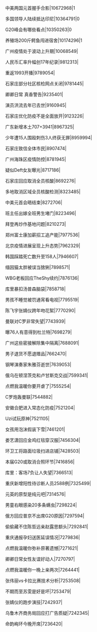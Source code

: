 中美两国元首握手合影|10672968|1

多国领导人陆续抵达印尼|10364791|0

G20峰会有哪些看点|10350263|0

养殖场200斤鳄鱼闯进宿舍|10174296|1

广州疫情处于波动上升期|10068549|

人民币汇率升幅创17年纪录|9812313|

重返1993开播|9789054|

石家庄部分社区核检网点关闭|9781445|

卿卿日常 真香警告|9235401|

演员洪流去年已去世|9160945|

石家庄优化防疫不是全面放开|9123226|

广东新增本土707+3941|8967325|

少年遭15人围殴刺伤3人终获无罪|8959994|

石家庄致信全体市民|8907474|

广州海珠区疫情防控|8781945|

疑似Deft女友曝光|8717186|

石家庄回应取消全员核酸|8692276|

多地取消区域全员核酸检测|8323485|

中美元首会晤结束|8272706|

班主任出嫁全班男生堵门|8223496|

拜登再炒作基地问题|8210273|

郑州富士康加薪招工追产能|7977536|

北京疫情进展呈现上升态势|7962329|

韩国踩踏死亡数升至158人|7946607|

缅因猫太胖被误当猞猁|7898571|

WBG老板回应TheShy续约|7876136|

库里暴扣汤普森脑袋|7858718|

男孩不睡觉被罚通宵看电视|7795519|

陈飞宇张婧仪跨年吻花絮|7770290|

曼联对C罗非常失望|7743939|

曝76人有意得到杜兰特|7698279|

广州这些密接解除集中隔离|7688091|

男子退货不愿退赠品|7662470|

钢琴演奏家朱雅芬逝世|7639053|

俄乌在顿涅茨克和卢甘斯克交战|7599341|

点燃我温暖你要开虐了|7555254|

C罗炮轰曼联|7544882|

安徽合肥进入常态化防疫|7521204|

Uzi试玩原神|7521105|

女孩用泡沫假装下雪|7461201|

娄艺潇回应金鸡红毯穿汉服|7456304|

环卫工将路面垃圾扫进店铺|7428503|

本届G20或取消合照环节|7416856|

库里：客场7负让人失望|7366513|

重庆新增阳性待诊断人员2588例|7325499|

元英的原型是纯元吧|7314576|

男童右眼感染20多条螨虫|7298224|

俄方回应普京不出席G20原因|7297594|

偷偷藏不住陈哲远亲赵露思额头|7292841|

重庆通报孕妇送医延误情况|7279836|

点燃我温暖你弥补原著遗憾|7271621|

卿卿日常女性友谊好动人|7270797|

点燃我温暖你一晚上亲两次|7264441|

张伟丽vs卡拉比赛技术分析|7253508|

不期而至苏雯是好是坏|7253479|

张婧仪的跑步演技|7242937|

乌鲁木齐商务局回应打广告质疑|7242345|

命韵峋环今晚开席|7236420|

